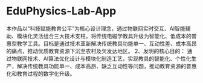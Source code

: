 # EduPhysics-Lab-App
本作品以“科技赋能教育公平”为核心设计理念，通过物联网实时交互、AI智能辅助、模块化灵活组合三大技术支柱，将传统电磁学教具升级为智能化、低成本的普惠型教学工具。目标是通过技术革新解决传统教具功能单一、互动性差、成本高昂的痛点，推动优质教育资源下沉至农村及欠发达地区。 2、发明的核心目的： 通过物联网技术、AI算法优化设计与模块化制造工艺，实现教具的智能化、个性化生产，解决传统教具功能单一、成本高昂、缺乏互动性等问题，推动教育资源的普惠化和教育过程的数字化升级。
